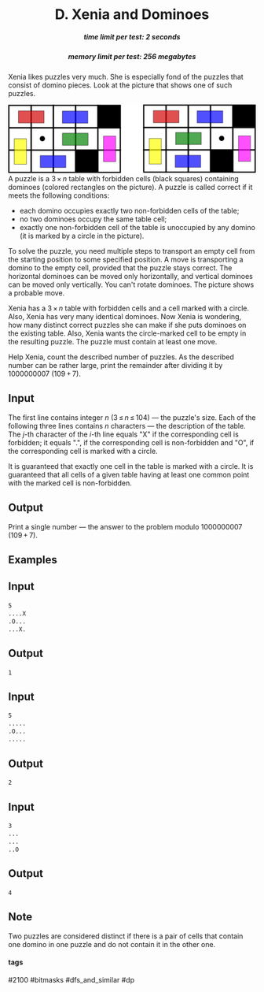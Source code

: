 <h1 style='text-align: center;'> D. Xenia and Dominoes</h1>

<h5 style='text-align: center;'>time limit per test: 2 seconds</h5>
<h5 style='text-align: center;'>memory limit per test: 256 megabytes</h5>

Xenia likes puzzles very much. She is especially fond of the puzzles that consist of domino pieces. Look at the picture that shows one of such puzzles.

 ![](images/0b5ec283b17906cd7f011779b7cbe31ce55f4584.png) A puzzle is a 3 × *n* table with forbidden cells (black squares) containing dominoes (colored rectangles on the picture). A puzzle is called correct if it meets the following conditions:

* each domino occupies exactly two non-forbidden cells of the table;
* no two dominoes occupy the same table cell;
* exactly one non-forbidden cell of the table is unoccupied by any domino (it is marked by a circle in the picture).

To solve the puzzle, you need multiple steps to transport an empty cell from the starting position to some specified position. A move is transporting a domino to the empty cell, provided that the puzzle stays correct. The horizontal dominoes can be moved only horizontally, and vertical dominoes can be moved only vertically. You can't rotate dominoes. The picture shows a probable move.

Xenia has a 3 × *n* table with forbidden cells and a cell marked with a circle. Also, Xenia has very many identical dominoes. Now Xenia is wondering, how many distinct correct puzzles she can make if she puts dominoes on the existing table. Also, Xenia wants the circle-marked cell to be empty in the resulting puzzle. The puzzle must contain at least one move.

Help Xenia, count the described number of puzzles. As the described number can be rather large, print the remainder after dividing it by 1000000007 (109 + 7).

## Input

The first line contains integer *n* (3 ≤ *n* ≤ 104) — the puzzle's size. Each of the following three lines contains *n* characters — the description of the table. The *j*-th character of the *i*-th line equals "X" if the corresponding cell is forbidden; it equals ".", if the corresponding cell is non-forbidden and "O", if the corresponding cell is marked with a circle.

It is guaranteed that exactly one cell in the table is marked with a circle. It is guaranteed that all cells of a given table having at least one common point with the marked cell is non-forbidden.

## Output

Print a single number — the answer to the problem modulo 1000000007 (109 + 7).

## Examples

## Input


```
5  
....X  
.O...  
...X.  

```
## Output


```
1  

```
## Input


```
5  
.....  
.O...  
.....  

```
## Output


```
2  

```
## Input


```
3  
...  
...  
..O  

```
## Output


```
4  

```
## Note

Two puzzles are considered distinct if there is a pair of cells that contain one domino in one puzzle and do not contain it in the other one.



#### tags 

#2100 #bitmasks #dfs_and_similar #dp 